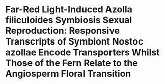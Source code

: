 # Far-Red Light-Induced Azolla filiculoides Symbiosis Sexual Reproduction: Responsive Transcripts of Symbiont Nostoc azollae Encode Transporters Whilst Those of the Fern Relate to the Angiosperm Floral Transition
